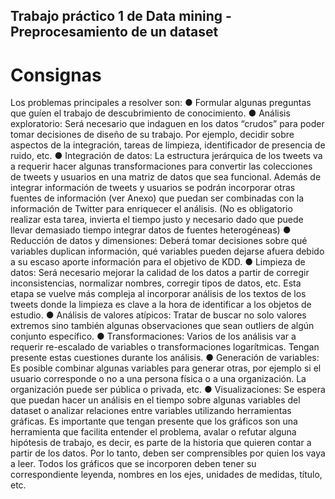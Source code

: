 ## Trabajo práctico 1 de Data mining - Preprocesamiento de un dataset

# Consignas

Los problemas principales a resolver son:
●	Formular algunas preguntas que guíen el trabajo de descubrimiento de conocimiento.
●	Análisis exploratorio: Será necesario que indaguen en los datos “crudos” para poder tomar decisiones de diseño de su trabajo. Por ejemplo, decidir sobre aspectos de la integración, tareas de limpieza, identificador de presencia de ruido, etc.
●	Integración de datos: La estructura jerárquica de los tweets va a requerir hacer algunas transformaciones para convertir las colecciones de tweets y usuarios en una matriz de datos que sea funcional. 
Además de integrar información de tweets y usuarios se podrán incorporar otras fuentes de información (ver Anexo) que puedan ser combinadas con la información de Twitter para enriquecer el análisis. (No es obligatorio realizar esta tarea, invierta el tiempo justo y necesario dado que puede llevar demasiado tiempo integrar datos de fuentes heterogéneas)
●	Reducción de datos y dimensiones: Deberá tomar decisiones sobre qué variables duplican información, qué variables pueden dejarse afuera debido a su escaso aporte información para el objetivo de KDD.
●	Limpieza de datos: Será necesario mejorar la calidad de los datos a partir de corregir inconsistencias, normalizar nombres, corregir tipos de datos, etc. Esta etapa se vuelve más compleja al incorporar análisis de los textos de los tweets donde la limpieza es clave a la hora de identificar a los objetos de estudio.
●	Análisis de valores atípicos: Tratar de buscar no solo valores extremos sino también algunas observaciones que sean outliers de algún conjunto específico.
●	Transformaciones: Varios de los análisis var a requerir re-escalado de variables o transformaciones logarítmicas. Tengan presente estas cuestiones durante los análisis.
●	Generación de variables: Es posible combinar algunas variables para generar otras, por ejemplo si el usuario corresponde o no a una persona física o a una organización. La organización puede ser pública o privada, etc. 
●	Visualizaciones: Se espera que puedan hacer un análisis en el tiempo sobre  algunas variables del dataset o analizar relaciones entre variables utilizando herramientas gráficas. Es importante que tengan presente que los gráficos son una herramienta que facilita entender el problema, avalar o refutar alguna hipótesis de trabajo, es decir, es parte de la historia que quieren contar a partir de los datos. Por lo tanto, deben ser comprensibles por quien los vaya a leer. Todos los gráficos que se incorporen deben tener su correspondiente leyenda, nombres en los ejes, unidades de medidas, título, etc. 
